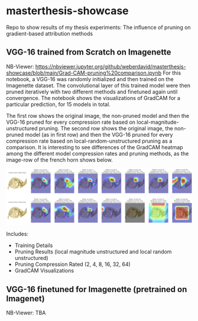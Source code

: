 # masterthesis-showcase
Repo to show results of my thesis experiments: The influence of pruning on gradient-based attribution methods

## VGG-16 trained from Scratch on Imagenette
NB-Viewer: https://nbviewer.jupyter.org/github/weberdavid/masterthesis-showcase/blob/main/Grad-CAM-pruning%20comparison.ipynb
For this notebook, a VGG-16 was randomly initialized and then trained on the Imagenette dataset. The convolutional layer of this trained model were then pruned iteratively with two different methods and finetuned again until convergence. The notebook shows the visualizations of GradCAM for a particular prediction, for 15 models in total.

The first row shows the original image, the non-pruned model and then the VGG-16 pruned for every compression rate based on local-magnitude-unstructured pruning. The second row shows the original image, the non-pruned model (as in first row) and then the VGG-16 pruned for every compression rate based on local-random-unstructured pruning as a comparison. It is interesting to see differences of the GradCAM heatmap among the different model compression rates and pruning methods, as the image-row of the french horn shows below.

![Screenshot of French-Horn Viz](images/vgg16_scratch_french-horn.png)

Includes:
- Training Details
- Pruning Results (local magnitude unstructured and local random unstructured)
- Pruning Compression Rated (2, 4, 8, 16, 32, 64)
- GradCAM Visualizations


## VGG-16 finetuned for Imagenette (pretrained on Imagenet)
NB-Viewer: TBA
